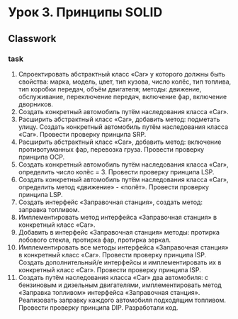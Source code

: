 # Урок 3. Принципы SOLID
## Classwork
### task
1. Спроектировать абстрактный класс «Car» у которого должны быть свойства: марка,
   модель, цвет, тип кузова, число колёс, тип топлива, тип коробки передач, объём
   двигателя; методы: движение, обслуживание, переключение передач, включение фар,
   включение дворников.
2. Создать конкретный автомобиль путём наследования класса «Car».
3. Расширить абстрактный класс «Car», добавить метод: подметать улицу. Создать
   конкретный автомобиль путём наследования класса «Car». Провести проверку принципа
   SRP.
4. Расширить абстрактный класс «Car», добавить метод: включение противотуманных фар,
   перевозка груза. Провести проверку принципа OCP.
5. Создать конкретный автомобиль путём наследования класса «Car», определить число
   колёс = 3. Провести проверку принципа LSP.
6. Создать конкретный автомобиль путём наследования класса «Car», определить метод
   «движение» - «полёт». Провести проверку принципа LSP.
7. Создать интерфейс «Заправочная станция», создать метод: заправка топливом.
8. Имплементировать метод интерфейса «Заправочная станция» в конкретный класс «Car».
9. Добавить в интерфейс «Заправочная станция» методы: протирка лобового стекла,
   протирка фар, протирка зеркал.
10. Имплементировать все методы интерфейса «Заправочная станция» в конкретный класс
    «Car». Провести проверку принципа ISP. Создать дополнительный/е интерфейсы и
    имплементировать их в конкретный класс «Car». Провести проверку принципа ISP.
11. Создать путём наследования класса «Car» два автомобиля: с бензиновым и дизельным
    двигателями, имплементировать метод «Заправка топливом» интерфейса «Заправочная
    станция». Реализовать заправку каждого автомобиля подходящим топливом. Провести
    проверку принципа DIP.
Разработали код.
